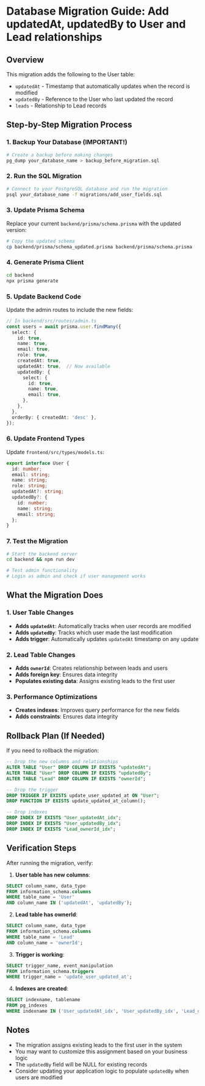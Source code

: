 # Database Migration Guide: Add updatedAt, updatedBy to User and Lead relationships

## Overview
This migration adds the following to the User table:
- `updatedAt` - Timestamp that automatically updates when the record is modified
- `updatedBy` - Reference to the User who last updated the record
- `leads` - Relationship to Lead records

## Step-by-Step Migration Process

### 1. Backup Your Database (IMPORTANT!)
```bash
# Create a backup before making changes
pg_dump your_database_name > backup_before_migration.sql
```

### 2. Run the SQL Migration
```bash
# Connect to your PostgreSQL database and run the migration
psql your_database_name -f migrations/add_user_fields.sql
```

### 3. Update Prisma Schema
Replace your current `backend/prisma/schema.prisma` with the updated version:
```bash
# Copy the updated schema
cp backend/prisma/schema_updated.prisma backend/prisma/schema.prisma
```

### 4. Generate Prisma Client
```bash
cd backend
npx prisma generate
```

### 5. Update Backend Code
Update the admin routes to include the new fields:

```typescript
// In backend/src/routes/admin.ts
const users = await prisma.user.findMany({
  select: {
    id: true,
    name: true,
    email: true,
    role: true,
    createdAt: true,
    updatedAt: true,  // Now available
    updatedBy: {
      select: {
        id: true,
        name: true,
        email: true,
      },
    },
  },
  orderBy: { createdAt: 'desc' },
});
```

### 6. Update Frontend Types
Update `frontend/src/types/models.ts`:

```typescript
export interface User {
  id: number;
  email: string;
  name: string;
  role: string;
  updatedAt?: string;
  updatedBy?: {
    id: number;
    name: string;
    email: string;
  };
}
```

### 7. Test the Migration
```bash
# Start the backend server
cd backend && npm run dev

# Test admin functionality
# Login as admin and check if user management works
```

## What the Migration Does

### 1. User Table Changes
- **Adds `updatedAt`**: Automatically tracks when user records are modified
- **Adds `updatedBy`**: Tracks which user made the last modification
- **Adds trigger**: Automatically updates `updatedAt` timestamp on any update

### 2. Lead Table Changes
- **Adds `ownerId`**: Creates relationship between leads and users
- **Adds foreign key**: Ensures data integrity
- **Populates existing data**: Assigns existing leads to the first user

### 3. Performance Optimizations
- **Creates indexes**: Improves query performance for the new fields
- **Adds constraints**: Ensures data integrity

## Rollback Plan (If Needed)

If you need to rollback the migration:

```sql
-- Drop the new columns and relationships
ALTER TABLE "User" DROP COLUMN IF EXISTS "updatedAt";
ALTER TABLE "User" DROP COLUMN IF EXISTS "updatedBy";
ALTER TABLE "Lead" DROP COLUMN IF EXISTS "ownerId";

-- Drop the trigger
DROP TRIGGER IF EXISTS update_user_updated_at ON "User";
DROP FUNCTION IF EXISTS update_updated_at_column();

-- Drop indexes
DROP INDEX IF EXISTS "User_updatedAt_idx";
DROP INDEX IF EXISTS "User_updatedBy_idx";
DROP INDEX IF EXISTS "Lead_ownerId_idx";
```

## Verification Steps

After running the migration, verify:

1. **User table has new columns**:
```sql
SELECT column_name, data_type 
FROM information_schema.columns 
WHERE table_name = 'User' 
AND column_name IN ('updatedAt', 'updatedBy');
```

2. **Lead table has ownerId**:
```sql
SELECT column_name, data_type 
FROM information_schema.columns 
WHERE table_name = 'Lead' 
AND column_name = 'ownerId';
```

3. **Trigger is working**:
```sql
SELECT trigger_name, event_manipulation 
FROM information_schema.triggers 
WHERE trigger_name = 'update_user_updated_at';
```

4. **Indexes are created**:
```sql
SELECT indexname, tablename 
FROM pg_indexes 
WHERE indexname IN ('User_updatedAt_idx', 'User_updatedBy_idx', 'Lead_ownerId_idx');
```

## Notes

- The migration assigns existing leads to the first user in the system
- You may want to customize this assignment based on your business logic
- The `updatedBy` field will be NULL for existing records
- Consider updating your application logic to populate `updatedBy` when users are modified 